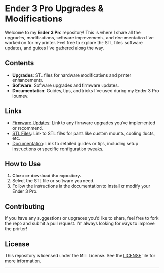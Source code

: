 # Ender 3 Pro Upgrades & Modifications

Welcome to my **Ender 3 Pro** repository! This is where I share all the upgrades, modifications, software improvements, and documentation I've worked on for my printer. Feel free to explore the STL files, software updates, and guides I’ve gathered along the way.

## Contents

- **Upgrades**: STL files for hardware modifications and printer enhancements.
- **Software**: Software upgrades and firmware updates.
- **Documentation**: Guides, tips, and tricks I've used during my Ender 3 Pro journey.

## Links

- [Firmware Updates](/firmware): Link to any firmware upgrades you’ve implemented or recommend.
- [STL Files](STLupgrades/): Link to STL files for parts like custom mounts, cooling ducts, etc.
- [Documentation](/Documentation): Link to detailed guides or tips, including setup instructions or specific configuration tweaks.

## How to Use

1. Clone or download the repository.
2. Select the STL file or software you need.
3. Follow the instructions in the documentation to install or modify your Ender 3 Pro.

## Contributing

If you have any suggestions or upgrades you’d like to share, feel free to fork the repo and submit a pull request. I'm always looking for ways to improve the printer!

## License

This repository is licensed under the MIT License. See the [LICENSE](LICENSE) file for more information.

---
